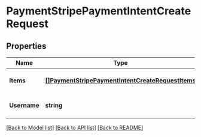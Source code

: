 # PaymentStripePaymentIntentCreateRequest

## Properties
Name | Type | Description | Notes
------------ | ------------- | ------------- | -------------
**Items** | [**[]PaymentStripePaymentIntentCreateRequestItems**](PaymentStripePaymentIntentCreateRequest_items.md) |  | [optional] [default to null]
**Username** | **string** |  | [optional] [default to null]

[[Back to Model list]](../README.md#documentation-for-models) [[Back to API list]](../README.md#documentation-for-api-endpoints) [[Back to README]](../README.md)


